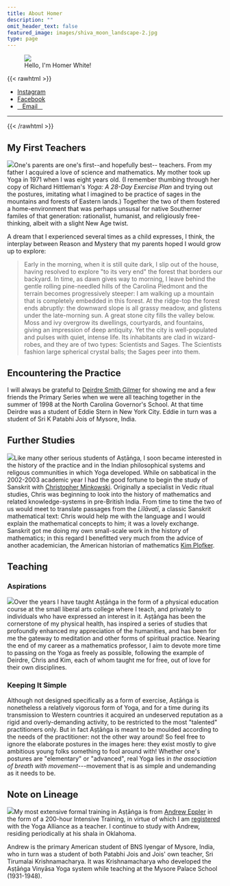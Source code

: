 ```yaml
---
title: About Homer
description: ""
omit_header_text: false
featured_image: images/shiva_moon_landscape-2.jpg
type: page
---
```


<figure class="center mw5 pb3">
    <img src="/images/Homer_MPC.jpeg" class="br-100 mw5">
    <figcaption class="tc mw5 center">
    Hello, I'm Homer White!
    </figcaption>
</figure>

{{< rawhtml >}}
<div class="mw7 center">
<ul class="ul-socials mw7 center">
    <li><a class="f5 grow no-underline br-pill ba bw2 ph3 pv2 mb2 dib near-black" href="https://www.instagram.com/tridentmoonyoga" target="_blank">Instagram</a></li>
    <li><a class="f5 grow no-underline br-pill ba bw2 ph3 pv2 mb2 dib near-black" href="https://www.facebook.com/profile.php?id=61556987980351" target="_blank">Facebook</a></li>
    <li><a class="f5 grow no-underline br-pill ba bw2 ph3 pv2 mb2 dib near-black" href="mailto:tridentmoonyoga@gmail.com" target="_blank">&nbsp;&nbsp;&nbsp;Email&nbsp;&nbsp;&nbsp;</a></li>
</ul>
</div>
<hr>
{{< /rawhtml >}}

## My First Teachers

<img class="image-left-250" src="/images/hittleman.jpeg">One's parents are one's first--and hopefully best-- teachers.  From my father I acquired a love of science and mathematics.  My mother took up Yoga in 1971 when I was eight years old.  (I remember thumbing through her copy of Richard Hittleman's *Yoga:  A 28-Day Exercise Plan* and trying out the postures, imitating what I imagined to be practice of sages in the mountains and forests of Eastern lands.)  Together the two of them fostered a home-environment that was perhaps unsusal for native Southerner familes of that generation:  rationalist, humanist, and religiously free-thinking, albeit with a slight New Age twist.

A dream that I experienced several times as a child expresses, I think, the interplay between Reason and Mystery that my parents hoped I would grow up to explore:

>Early in the morning, when it is still quite dark, I slip out of the house, having resolved to explore "to its very end" the forest that borders our backyard.  In time, as dawn gives way to morning, I leave behind the gentle rolling pine-needled hills of the Carolina Piedmont and the terrain becomes progressively steeper:  I am walking up a mountain that is completely embedded in this forest.  At the ridge-top the forest ends abruptly:  the downward slope is all grassy meadow, and glistens under the late-morning sun.  A great stone city fills the valley below.  Moss and ivy overgrow its dwellings, courtyards, and fountains, giving an impression of deep antiquity.  Yet the city is well-populated and pulses with quiet, intense life.  Its inhabitants are clad in wizard-robes, and they are of two types:  Scientists and Sages.  The Scientists fashion large spherical crystal balls; the Sages peer into them.

## Encountering the Practice

I will always be grateful to <a href="https://ashevilleyogacenter.union.site/teachers/deirdre-smith-gilmer" target="_blank">Deirdre Smith Gilmer</a> for showing me and a few friends the Primary Series when we were all teaching together in the summer of 1998 at the North Carolina Governor's School.  At that time Deirdre was a student of Eddie Stern in New York City.  Eddie in turn was a student of Sri K Patabhi Jois of Mysore, India.

## Further Studies

<img class="image-right-250" src="/images/ashtavakra.jpeg">Like many other serious students of Aṣṭāṅga, I soon became interested in the history of the practice and in the Indian philosophical systems and religous communities in which Yoga developed.  While on sabbatical in the 2002-2003 academic year I had the good fortune to begin the study of Sanskrit with <a href="https://en.wikipedia.org/wiki/Christopher_Minkowski" target="_blank">Christopher Minkowski</a>.  Originally a specialist in Vedic ritual studies, Chris was beginning to look into the history of mathematics and related knowledge-systems in pre-British India.  From time to time the two of us would meet to translate passages from the *Lïlāvatī*, a classic Sanskrit mathematical text:  Chris would help me with the language and I would explain the mathematical concepts to him; it was a lovely exchange.  Sanskrit got me doing my own small-scale work in the history of mathematics; in this regard I benefitted very much from the advice of another academician, the American historian of mathematics <a href="https://www.union.edu/mathematics/faculty-staff/kim-plofker" target="_blank">Kim Plofker</a>.

## Teaching

### Aspirations

<img class="image-left-250" src="/images/urdhvakukuttasana.jpg">Over the years I have taught Aṣṭāṅga in the form of a physical education course at the small liberal arts college where I teach, and privately to individuals who have expressed an interest in it.  Aṣṭāṅga has been the cornerstone of my physical health, has inspired a series of studies that profoundly enhanced my appreciation of the humanities, and has been for me the gateway to meditation and other forms of spiritual practice.  Nearing the end of my career as a mathematics professor, I aim to devote more time to passing on the Yoga as freely as possible, following the example of Deirdre, Chris and Kim, each of whom taught me for free, out of love for their own disciplines.

### Keeping It Simple

Although not designed specifically as a form of exercise, Aṣṭāṅga is nonetheless a relatively vigorous form of Yoga, and for a time during its transmission to Western countries it acquired an undeserved reputation as a rigid and overly-demanding activity, to be restricted to the most "talented" practitioners only.  But in fact Aṣṭāṅga is meant to be moulded according to the needs of the practitioner:  not the other way around!  So feel free to ignore the elaborate postures in the images here:  they exist mostly to give ambitious young folks something to fool around with!  Whether one's postures are "elementary" or "advanced", real Yoga lies in *the association of breath with movement*---movement that is as simple and undemanding as it needs to be.

## Note on Lineage

<img class="image-right-250" src="/images/galavasana.jpg">My most extensive formal training in Aṣṭāṅga is from <a href="https://ashtangayogastudio.com/" target="_blank">Andrew Eppler</a> in the form of a 200-hour Intensive Training, in virtue of which I am <a href="https://www.yogaalliance.org/TeacherPublicProfile?tid=326005" target="_blank">registered</a> with the Yoga Alliance as a teacher.  I continue to study with Andrew, residing periodically at his shala in Oklahoma.

Andrew is the primary American student of BNS Iyengar of Mysore, India, who in turn was a student of both Patabhi Jois and Jois' own teacher, Sri Tirumalai Krishnamacharya.  It was Krishnamacharya who developed the Aṣṭāṅga Vinyāsa Yoga system while teaching at the Mysore Palace School (1931-1948).